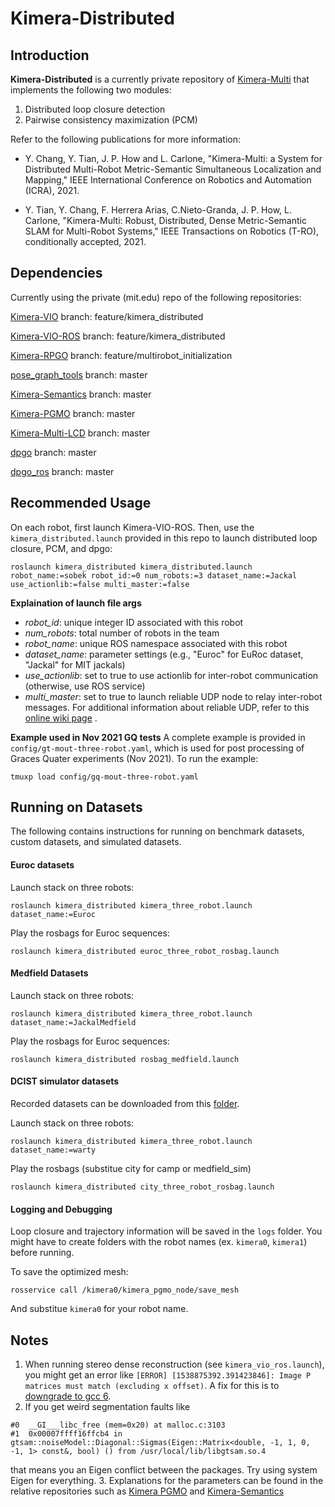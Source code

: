 # Kimera-Distributed

## Introduction
**Kimera-Distributed** is a currently private repository of [Kimera-Multi](https://arxiv.org/abs/2106.14386) that implements the following two modules: 
1. Distributed loop closure detection 
2. Pairwise consistency maximization (PCM)

Refer to the following publications for more information:

 - Y. Chang, Y. Tian, J. P. How and L. Carlone, "Kimera-Multi: a System for Distributed Multi-Robot Metric-Semantic Simultaneous Localization and Mapping," IEEE International Conference on Robotics and Automation (ICRA), 2021.
 
 - Y. Tian, Y. Chang, F. Herrera Arias, C.Nieto-Granda, J. P. How, L. Carlone,  "Kimera-Multi: Robust, Distributed, Dense Metric-Semantic SLAM for Multi-Robot Systems," IEEE Transactions on Robotics (T-RO), conditionally accepted, 2021.

## Dependencies 
Currently using the private (mit.edu) repo of the following repositories:

[Kimera-VIO](https://github.mit.edu/SPARK/Kimera-VIO) branch: feature/kimera_distributed

[Kimera-VIO-ROS](https://github.mit.edu/SPARK/Kimera-VIO-ROS) branch: feature/kimera_distributed

[Kimera-RPGO](https://github.com/MIT-SPARK/Kimera-RPGO) branch: feature/multirobot_initialization

[pose_graph_tools](https://github.mit.edu/SPARK/pose_graph_tools) branch: master

[Kimera-Semantics](https://github.mit.edu/SPARK/Kimera-Semantics) branch: master

[Kimera-PGMO](https://github.mit.edu/SPARK/Kimera-PGMO) branch: master

[Kimera-Multi-LCD](https://github.mit.edu/SPARK/Kimera-Multi-LCD) branch: master

[dpgo](https://gitlab.com/mit-acl/dpgo/dpgo) branch: master

[dpgo_ros](https://gitlab.com/mit-acl/dpgo/dpgo_ros) branch: master

## Recommended Usage

On each robot, first launch Kimera-VIO-ROS. Then, use the `kimera_distributed.launch` provided in this repo to launch distributed loop closure, PCM, and dpgo:
```
roslaunch kimera_distributed kimera_distributed.launch robot_name:=sobek robot_id:=0 num_robots:=3 dataset_name:=Jackal use_actionlib:=false multi_master:=false
```

**Explaination of launch file args**
- *robot_id*: unique integer ID associated with this robot
- *num_robots*: total number of robots in the team
- *robot_name*: unique ROS namespace associated with this robot
- *dataset_name*: parameter settings (e.g., "Euroc" for EuRoc dataset, "Jackal" for MIT jackals)
- *use_actionlib*: set to true to use actionlib for inter-robot communication (otherwise, use ROS service)
- *multi_master*: set to true to launch reliable UDP node to relay inter-robot messages. For additional information about reliable UDP, refer to this [online wiki page](https://github.mit.edu/SPARK/Kimera-Distributed/wiki/Running-on-multiple-multiple-ROS-Masters-with-Reliable-UDP) .

**Example used in Nov 2021 GQ tests**
A complete example is provided in `config/gt-mout-three-robot.yaml`, which is used for post processing of Graces Quater experiments (Nov 2021). To run the example:

```
tmuxp load config/gq-mout-three-robot.yaml
```

## Running on Datasets
The following contains instructions for running on benchmark datasets, custom datasets, and simulated datasets. 

#### Euroc datasets

Launch stack on three robots: 
```
roslaunch kimera_distributed kimera_three_robot.launch dataset_name:=Euroc
```

Play the rosbags for Euroc sequences:
```
roslaunch kimera_distributed euroc_three_robot_rosbag.launch
```

#### Medfield Datasets
Launch stack on three robots: 
```
roslaunch kimera_distributed kimera_three_robot.launch dataset_name:=JackalMedfield
```

Play the rosbags for Euroc sequences:
```
roslaunch kimera_distributed rosbag_medfield.launch
```

#### DCIST simulator datasets
Recorded datasets can be downloaded from this [folder](https://drive.google.com/drive/folders/1WBEidZuQsKUxPYG-hcQAQe6fNH7j146M?usp=sharing).

Launch stack on three robots: 
```
roslaunch kimera_distributed kimera_three_robot.launch dataset_name:=warty
```

Play the rosbags (substitue city for camp or medfield_sim)
```
roslaunch kimera_distributed city_three_robot_rosbag.launch
```

#### Logging and Debugging 
Loop closure and trajectory information will be saved in the `logs` folder. You might have to create folders with the robot names (ex. `kimera0`, `kimera1`) before 
running. 

To save the optimized mesh: 
```
rosservice call /kimera0/kimera_pgmo_node/save_mesh
```
And substitue `kimera0` for your robot name. 

## Notes
1. When running stereo dense reconstruction (see `kimera_vio_ros.launch`), you might get an error like `[ERROR] [1538875392.391423846]: Image P matrices must match (excluding x offset)`. A fix for this is to [downgrade to gcc 6](https://tuxamito.com/wiki/index.php/Installing_newer_GCC_versions_in_Ubuntu). 
2. If you get weird segmentation faults like 
```
#0  __GI___libc_free (mem=0x20) at malloc.c:3103
#1  0x00007ffff16ffcb4 in gtsam::noiseModel::Diagonal::Sigmas(Eigen::Matrix<double, -1, 1, 0, -1, 1> const&, bool) () from /usr/local/lib/libgtsam.so.4
```
that means you an Eigen conflict between the packages. Try using system Eigen for everything. 
3. Explanations for the parameters can be found in the relative repositories such as [Kimera PGMO](https://github.mit.edu/SPARK/Kimera-PGMO) and [Kimera-Semantics](https://github.mit.edu/SPARK/Kimera-Semantics)
